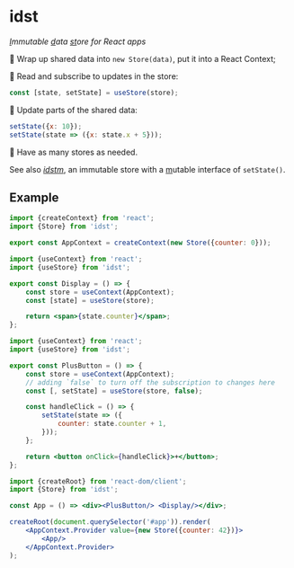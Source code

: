 # idst

*<ins>I</ins>mmutable <ins>d</ins>ata <ins>st</ins>ore for React apps*

🔹 Wrap up shared data into `new Store(data)`, put it into a React Context;

🔹 Read and subscribe to updates in the store:
```js
const [state, setState] = useStore(store);
```

🔹 Update parts of the shared data:
```js
setState({x: 10});
setState(state => ({x: state.x + 5}));
```

🔹 Have as many stores as needed.

See also [*idstm*](https://www.npmjs.com/package/idstm), an immutable store with a <ins>m</ins>utable interface of `setState()`.

## Example

```jsx
import {createContext} from 'react';
import {Store} from 'idst';

export const AppContext = createContext(new Store({counter: 0}));
```

```jsx
import {useContext} from 'react';
import {useStore} from 'idst';

export const Display = () => {
    const store = useContext(AppContext);
    const [state] = useStore(store);

    return <span>{state.counter}</span>;
};
```

```jsx
import {useContext} from 'react';
import {useStore} from 'idst';

export const PlusButton = () => {
    const store = useContext(AppContext);
    // adding `false` to turn off the subscription to changes here
    const [, setState] = useStore(store, false);

    const handleClick = () => {
        setState(state => ({
            counter: state.counter + 1,
        }));
    };

    return <button onClick={handleClick}>+</button>;
};
```

```jsx
import {createRoot} from 'react-dom/client';
import {Store} from 'idst';

const App = () => <div><PlusButton/> <Display/></div>;

createRoot(document.querySelector('#app')).render(
    <AppContext.Provider value={new Store({counter: 42})}>
        <App/>
    </AppContext.Provider>
);
```
